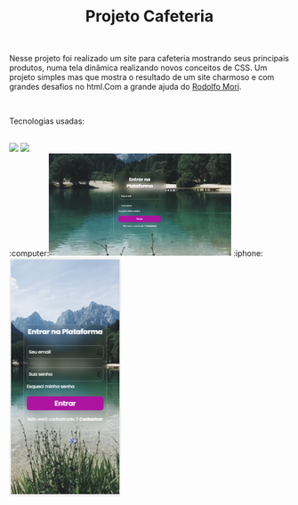 <h1 align="center">Projeto Cafeteria</h1>
<br>
<p>Nesse projeto foi realizado um site para cafeteria mostrando seus principais produtos, numa tela dinâmica realizando novos conceitos de CSS.
Um projeto simples mas que mostra o resultado de um site charmoso e com grandes desafios no html.Com a grande ajuda do <a href="https://www.youtube.com/results?search_query=devclub+cafeteria">Rodolfo Mori</a>.</p>
<br>
<p>Tecnologias usadas:</p>
<br>
<img src="https://img.shields.io/badge/CSS3-1572B6?style=for-the-badge&logo=css3&logoColor=white">
<img src="https://img.shields.io/badge/HTML5-E34F26?style=for-the-badge&logo=html5&logoColor=white">
<br>
:computer:<img width="65%" src="https://raw.githubusercontent.com/Rafaelpidias/Tela-de-Login/5f35c10abec90f3da5ca4614b2c918d603a83736/Loginscreen_DSKT.PNG">
:iphone:<img src="https://raw.githubusercontent.com/Rafaelpidias/Tela-de-Login/5f35c10abec90f3da5ca4614b2c918d603a83736/Loginscreen_Responsivo.PNG">
